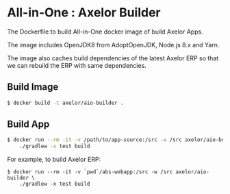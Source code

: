 # All-in-One : Axelor Builder

The Dockerfile to build All-in-One docker image of build Axelor Apps.

The image includes OpenJDK8 from AdoptOpenJDK, Node.js 8.x and Yarn.

The image also caches build dependencies of the latest Axelor ERP
so that we can rebuild the ERP with same dependencies.

## Build Image

```sh
$ docker build -t axelor/aio-builder .
```

## Build App

```sh
$ docker run --rm -it -v /path/to/app-source:/src -w /src axelor/aio-builder \
	./gradlew -x test build
```

For example, to build Axelor ERP:

```
$ docker run --rm -it -v `pwd`/abs-webapp:/src -w /src axelor/aio-builder \
	./gradlew -x test build
```

